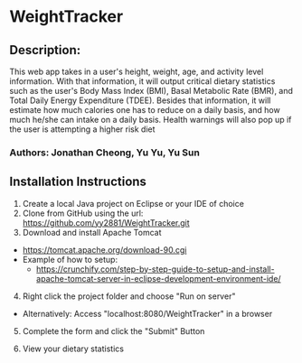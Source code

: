 # WeightTracker
## Description: 
This web app takes in a user's height, weight, age, and activity level information. With that information, it will output critical dietary statistics such as the user's Body Mass Index (BMI), Basal Metabolic Rate (BMR), and Total Daily Energy Expenditure (TDEE). Besides that information, it will estimate how much calories one has to reduce on a daily basis, and how much he/she can intake on a daily basis. Health warnings will also pop up if the user is attempting a higher risk diet
### Authors: Jonathan Cheong, Yu Yu, Yu Sun

## Installation Instructions
1. Create a local Java project on Eclipse or your IDE of choice
2.  Clone from GitHub using the url: https://github.com/yy2881/WeightTracker.git
3. Download and install Apache Tomcat
  * https://tomcat.apache.org/download-90.cgi
  * Example of how to setup:
    * https://crunchify.com/step-by-step-guide-to-setup-and-install-apache-tomcat-server-in-eclipse-development-environment-ide/

4. Right click the project folder and choose "Run on server"
  * Alternatively: Access "localhost:8080/WeightTracker" in a browser

5. Complete the form and click the "Submit" Button

6. View your dietary statistics
